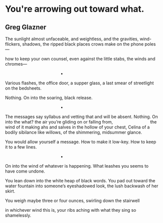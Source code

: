 # You're arrowing out toward what.
## Greg Glazner
The sunlight almost unfaceable, and weightless,
and the gravities, wind-flickers, shadows, the ripped
black places crows make on the phone poles—

how to keep your own counsel,
even against the little stabs, the winds and chromes—

                                              •

Various flashes, the office door, a supper glass, a last
smear of streetlight on the bedsheets.

Nothing. On into the soaring, black release.

                                              •

The messages say syllabus and vetting that
and will be absent. Nothing.
On into the what? the air you’re gliding on
or falling from,
                              the wind of it making
ahs and salves in the hollow of your chest,
Celina of a bodily sibilance like willows,
of the shimmering, midsummer glance.

You would allow yourself a message.
How to make it low-key. How to keep it to a few lines.

                                              •

On into the wind of whatever is happening.
What leashes you seems to have come undone.

You lean down into the white heap of black words.
You pad out toward the water fountain
into someone’s eyeshadowed look, the lush backwash of her skirt.

You weigh maybe three or four
ounces, swirling down the stairwell

in whichever wind this is, your ribs
aching with what they
sing so shamelessly.